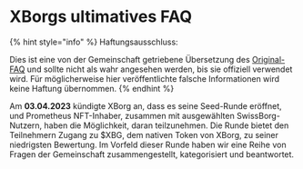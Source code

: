 # XBorgs ultimatives FAQ

{% hint style="info" %}
Haftungsausschluss: 

Dies ist eine von der Gemeinschaft getriebene Übersetzung des [Original-FAQ](https://xborg-1.gitbook.io/faq/) und sollte nicht als wahr angesehen werden, bis sie offiziell verwendet wird. Für möglicherweise hier veröffentlichte falsche Informationen wird keine Haftung übernommen.
{% endhint %}

Am **03.04.2023** kündigte XBorg an, dass es seine Seed-Runde eröffnet, und Prometheus NFT-Inhaber, zusammen mit ausgewählten SwissBorg-Nutzern, haben die Möglichkeit, daran teilzunehmen. Die Runde bietet den Teilnehmern Zugang zu $XBG, dem nativen Token von XBorg, zu seiner niedrigsten Bewertung. Im Vorfeld dieser Runde haben wir eine Reihe von Fragen der Gemeinschaft zusammengestellt, kategorisiert und beantwortet.